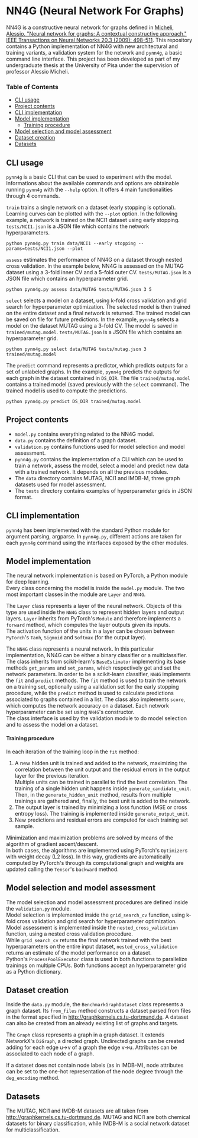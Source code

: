 # NN4G (Neural Network For Graphs)
NN4G is a constructive neural network for graphs defined in [Micheli, Alessio. "Neural network for graphs: A contextual constructive approach." IEEE Transactions on Neural Networks 20.3 (2009): 498-511](https://ieeexplore.ieee.org/abstract/document/4773279).
This repository contains a Python implementation of NN4G with new architectural and training variants, a validation system for the network and `pynn4g`, a basic command line interface.
This project has been developed as part of my undergraduate thesis at the University of Pisa under the supervision of professor Alessio Micheli.

### Table of Contents  
- [CLI usage](https://github.com/EmanueleCosenza/NN4G/blob/master/README.md#cli-usage)
- [Project contents](https://github.com/EmanueleCosenza/NN4G/blob/master/README.md#project-contents)
- [CLI implementation](https://github.com/EmanueleCosenza/NN4G/blob/master/README.md#cli-implementation)
- [Model implementation](https://github.com/EmanueleCosenza/NN4G/blob/master/README.md#model-implementation)
  - [Training procedure](https://github.com/EmanueleCosenza/NN4G/blob/master/README.md#training-procedure)
- [Model selection and model assessment](https://github.com/EmanueleCosenza/NN4G/blob/master/README.md#model-selection-and-model-assessment)
- [Dataset creation](https://github.com/EmanueleCosenza/NN4G/blob/master/README.md#dataset-creation)
- [Datasets](https://github.com/EmanueleCosenza/NN4G/blob/master/README.md#datasets)

## CLI usage
`pynn4g` is a basic CLI that can be used to experiment with the model. Informations about the available commands and options are obtainable running `pynn4g` with the `--help` option. It offers 4 main functionalities through 4 commands.

`train` trains a single network on a dataset (early stopping is optional). Learning curves can be plotted with the `--plot` option. In the following example, a network is trained on the NCI1 dataset using early stopping. `tests/NCI1.json` is a JSON file which contains the network hyperparameters.
```
python pynn4g.py train data/NCI1 --early stopping --params=tests/NCI1.json --plot
```


`assess` estimates the performance of NN4G on a dataset through nested cross validation. In the example below, NN4G is assessed on the MUTAG dataset using a 3-fold inner CV and a 5-fold outer CV. `tests/MUTAG.json` is a JSON file which contains an hyperparameter grid.
```
python pynn4g.py assess data/MUTAG tests/MUTAG.json 3 5
```

`select` selects a model on a dataset, using k-fold cross validation and grid search for hyperparameter optimization. The selected model is then trained on the entire dataset and a final network is returned. The trained model can be saved on file for future predictions. In the example, `pynn4g` selects a model on the dataset MUTAG using a 3-fold CV. The model is saved in `trained/mutag.model`. `tests/MUTAG.json` is a JSON file which contains an hyperparameter grid.
```
python pynn4g.py select data/MUTAG tests/mutag.json 3 trained/mutag.model
```

The `predict` command represents a predictor, which predicts outputs for a set of unlabeled graphs. In the example, `pynn4g` predicts  the outputs for each graph in the dataset contained in `DS_DIR`. The file `trained/mutag.model` contains a trained model (saved previously with the `select` command). The trained model is used to compute the predictions.
```
python pynn4g.py predict DS_DIR trained/mutag.model
```


## Project contents
- `model.py` contains everything related to the NN4G model.
- `data.py` contains the definition of a graph dataset.
- `validation.py` contains functions used for model selection and model assessment.
- `pynn4g.py` contains the implementation of a CLI which can be used to train a network, assess the model, select a model and predict new data with a trained network. It depends on all the previous modules.
- The `data` directory contains MUTAG, NCI1 and IMDB-M, three graph datasets used for model assessment.
- The `tests` directory contains examples of hyperparameter grids in JSON format.

## CLI implementation
`pynn4g` has been implemented with the standard Python module for argument parsing, argparse. In `pynn4g.py`, different actions are taken for each `pynn4g` command using the interfaces exposed by the other modules.

## Model implementation
The neural network implementation is based on PyTorch, a Python module for deep learning.\
Every class concerning the model is inside the `model.py` module. The two most important classes in the module are `Layer` and `NN4G`.

The `Layer` class represents a layer of the neural network. Objects of this type are used inside the `NN4G` class to represent hidden layers and output layers. `Layer` inherits from PyTorch's `Module` and therefore implements a `forward` method, which computes the layer outputs given its inputs.\
The activation function of the units in a layer can be chosen between `PyTorch`'s `Tanh`, `Sigmoid` and `Softmax` (for the output layer).

The `NN4G` class represents a neural network. In this particular implementation, NN4G can be either a binary classifier or a multiclassifier.\
The class inherits from scikit-learn's `BaseEstimator` implementing its base methods `get_params` and `set_params`, which respectively get and set the network parameters. In order to be a scikit-learn classifier, `NN4G` implements the `fit` and `predict` methods. The `fit` method is used to train the network on a training set, optionally using a validation set for the early stopping procedure, while the `predict` method is used to calculate predictions associated to graphs contained in a list. The class also implements `score`, which computes the network accuracy on a dataset. Each network hyperparameter can be set using `NN4G`'s constructor.\
The class interface is used by the validation module to do model selection and to assess the model on a dataset.

#### Training procedure
In each iteration of the training loop in the `fit` method:
1. A new hidden unit is trained and added to the network, maximizing the correlation between the unit output and the residual errors in the output layer for the previous iteration.\
Multiple units can be trained in parallel to find the best correlation. The training of a single hidden unit happens inside `generate_candidate_unit`. Then, in the `generate_hidden_unit` method, results from multiple trainings are gathered and, finally, the best unit is added to the network.
2. The output layer is trained by minimizing a loss function (MSE or cross entropy loss). The training is implemented inside `generate_output_unit`.
3. New predictions and residual errors are computed for each training set sample.

Minimization and maximization problems are solved by means of the algorithm of gradient ascent/descent.\
In both cases, the algorithms are implemented using PyTorch's `Optimizer`s with weight decay (L2 loss). In this way, gradients are automatically computed by PyTorch's through its computational graph and weights are updated calling the `Tensor`'s `backward` method.

## Model selection and model assessment
The model selection and model assessment procedures are defined inside the `validation.py` module.\
Model selection is implemented inside the `grid_search_cv` function, using k-fold cross validation and grid search for hyperparameter optimization. Model assessment is implemented inside the `nested_cross_validation` function, using a nested cross validation procedure.\
While `grid_search_cv` returns the final network trained with the best hyperparameters on the entire input dataset, `nested_cross_validation` returns an estimate of the model performance on a dataset.\
Python's `ProcessPoolExecutor` class is used in both functions to parallelize trainings on multiple CPUs. Both functions accept an hyperparameter grid as a Python dictionary.

## Dataset creation
Inside the `data.py` module, the `BenchmarkGraphDataset` class represents a graph dataset. Its `from_files` method constructs a dataset parsed from files in the format specified in http://graphkernels.cs.tu-dortmund.de. A dataset can also be created from an already existing list of graphs and targets.

The `Graph` class represents a graph in a graph dataset. It extends NetworkX's `DiGraph`, a directed graph. Undirected graphs can be created adding for each edge u->v of a graph the edge v->u. Attributes can be associated to each node of a graph.

If a dataset does not contain node labels (as in IMDB-M), node attributes can be set to the one-hot representation of the node degree through the `deg_encoding` method.

## Datasets
The MUTAG, NCI1 and IMDB-M datasets are all taken from http://graphkernels.cs.tu-dortmund.de. MUTAG and NCI1 are both chemical datasets for binary classification, while IMDB-M is a social network dataset for multiclassification.

